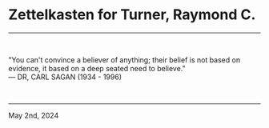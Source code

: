 # Zettelkasten for Turner, Raymond C.

---

<br>

"You can't convince a believer of anything; their belief is not based on evidence, it based on a deep seated need to believe."\
    ― DR, CARL SAGAN (1934 - 1996)
 
</br>

---
May 2nd, 2024
